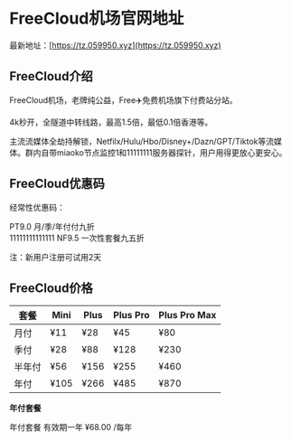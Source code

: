 # FreeCloud机场官网地址

最新地址：[https://tz.059950.xyz](https://tz.059950.xyz)

## FreeCloud介绍

FreeCloud机场，老牌纯公益，Free✈️免费机场旗下付费站分站。

4k秒开，全隧道中转线路，最高1.5倍，最低0.1倍香港等。

主流流媒体全劫持解锁，Netfilx/Hulu/Hbo/Disney+/Dazn/GPT/Tiktok等流媒体。群内自带miaoko节点监控1和11111111服务器探针，用户用得更放心更安心。

## FreeCloud优惠码

经常性优惠码：

PT9.0  月/季/年付付九折   
11111111111111
NF9.5 一次性套餐九五折

注：新用户注册可试用2天

## FreeCloud价格

|套餐|Mini|Plus|Plus Pro|Plus Pro Max|
|----|----|----|----|----|
|月付|¥11|¥28|¥45|¥80|
|季付|¥28|¥88|¥128|¥230|
|半年付|¥56|¥156|¥255|¥460|
|年付|¥105|¥266|¥485|¥870|

**年付套餐**

年付套餐 有效期一年 ¥68.00 /每年
